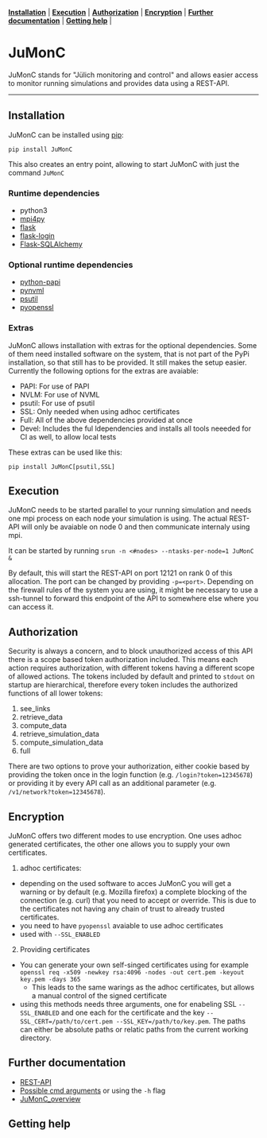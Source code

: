 **[Installation](#installation)** |
**[Execution](#execution)** |
**[Authorization](#authorization)** |
**[Encryption](#encryption)** |
**[Further documentation](#further-documentation)** |
**[Getting help](#getting-help)** |

# JuMonC

JuMonC stands for "Jülich monitoring and control" and allows easier access to monitor running simulations and provides data using a REST-API.

---

## Installation

JuMonC can be installed using [pip](https://pypi.org/project/JuMonC/):

`pip install JuMonC`

This also creates an entry point, allowing to start JuMonC with just the command `JuMonC`

### Runtime dependencies

- python3
- [mpi4py](https://mpi4py.readthedocs.io/en/stable/)
- [flask](https://flask.palletsprojects.com/en/2.0.x/)
- [flask-login](https://flask-login.readthedocs.io/en/latest/)
- [Flask-SQLAlchemy](https://github.com/pallets-eco/flask-sqlalchemy)

### Optional runtime dependencies

- [python-papi](https://flozz.github.io/pypapi/install.html)
- [pynvml](https://pypi.org/project/pynvml/)
- [psutil](https://pypi.org/project/psutil/)
- [pyopenssl](https://pypi.org/project/pyOpenSSL/)

### Extras

JuMonC allows installation with extras for the optional dependencies. Some of them need installed software on the system, that is not part of the PyPi installation, so that still has to be provided. It still makes the setup easier. Currently the following options for the extras are avaiable:

- PAPI: For use of PAPI
- NVLM: For use of NVML
- psutil: For use of psutil
- SSL: Only needed when using adhoc certificates
- Full: All of the above dependencies provided at once
- Devel: Includes the ful ldependencies and installs all tools neeeded for CI as well, to allow local tests

These extras can be used like this:

`pip install JuMonC[psutil,SSL]`

## Execution

JuMonC needs to be started parallel to your running simulation and needs one mpi process on each node your simulation is using. The actual REST-API will only be avaiable on node 0 and then communicate internaly using mpi.

It can be started by running `srun -n <#nodes> --ntasks-per-node=1 JuMonC &`

By default, this will start the REST-API on port 12121 on rank 0 of this allocation. The port can be changed by providing `-p=<port>`. Depending on the firewall rules of the system you are using, it might be necessary to use a ssh-tunnel to forward this endpoint of the API to somewhere else where you can access it.


## Authorization

Security is always a concern, and to block unauthorized access of this API there is a scope based token authorization included. This means each action requires authorization, with different tokens having a different scope of allowed actions. The tokens included by default and printed to `stdout` on startup are hierarchical, therefore every token includes the authorized functions of all lower tokens:

1. see_links
2. retrieve_data
3. compute_data
4. retrieve_simulation_data
5. compute_simulation_data
6. full

There are two options to prove your authorization, either cookie based by providing the token once in the login function (e.g. `/login?token=12345678`) or providing it by every API call as an additional parameter (e.g. `/v1/network?token=12345678`).

## Encryption

JuMonC offers two different modes to use encryption. One uses adhoc generated certificates, the other one allows you to supply your own certificates.
1. adhoc certificates:
  - depending on the used software to acces JuMonC you will get a warning or by default (e.g. Mozilla firefox) a complete blocking of the connection (e.g. curl) that you need to accept or override. This is due to the certificates not having any chain of trust to already trusted certificates.
  - you need to have `pyopenssl` avaiable to use adhoc certificates
  - used with `--SSL_ENABLED`
2. Providing certificates
  - You can generate your own self-singed certificates using for example `openssl req -x509 -newkey rsa:4096 -nodes -out cert.pem -keyout key.pem -days 365`
    - This leads to the same warings as the adhoc certificates, but allows a manual control of the signed certificate
  - using this methods needs three arguments, one for enabeling SSL `--SSL_ENABLED` and one each for the certificate and the key `--SSL_CERT=/path/to/cert.pem --SSL_KEY=/path/to/key.pem`. The paths can either be absolute paths or relatic paths from the current working directory.

## Further documentation

- [REST-API](doc/REST_API/openapi.yaml)
- [Possible cmd arguments](doc/CMD/Parameters.md) or using the `-h` flag
- [JuMonC_overview](doc/Developer/JuMonC_overview.ipynb)


## Getting help




